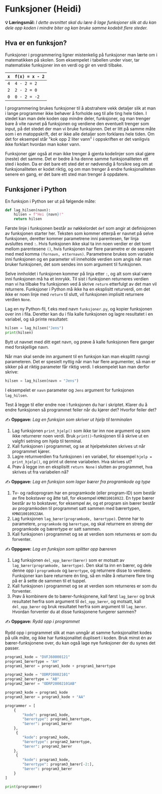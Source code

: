 Funksjoner (Heidi)
==========
**💡 Læringsmål:** _I dette avsnittet skal du lære å lage funksjoner slik at du kan dele opp koden i mindre biter og kan bruke samme kodebit flere steder._

## Hva er en funksjon?

Funksjoner i programmering ligner mistenkelig på funksjoner man lærte om i matematikken på skolen. Som eksempelet i tabellen under viser, tar matematiske funksjoner inn en verdi og gir en verdi tilbake. 

| `x`     | `f(x) = x - 2` |
| ------- | -------------- |
| `4`     | `4 - 2 = 2`    |
| `2`     | `2 - 2 = 0`    |
| `0`     | `0 - 2 = -2`   |

I programmering brukes funksjoner til å abstrahere vekk detaljer slik at man i lange programmer ikke behøver å forholde seg til alle ting hele tiden. I stedet kan man dele koden opp mindre deler, funksjoner, og man trenger bare å  vite navnet på funksjonen og verdiene den eventuelt trenger som input, på det stedet der man vi bruke funksjonen. Det er litt på samme måte som i en matoppskrift, det er ikke alle detaljer som forklares hele tiden. Om det for eksempel står "kok opp 2 liter vann" i oppskriften er det vanligvis ikke forklart hvordan man koker vann.

Funksjoner gjør også at man ikke trenger å gjenta kodelinjer som skal gjøre (neste) det samme. Det er bedre å ha denne samme funksjonaliteten ett sted i koden. Da er det bare ett sted det er nødvendig å forsikre seg om at funksjonaliteten er kodet riktig, og om man trenger å endre funksjonaliteten senere en gang, er det bare ett sted man trenger å oppdatere.

## Funksjoner i Python

En funksjon i Python ser ut på følgende måte:

```python
def lag_hilsen(navn):
    hilsen = f"Hei {navn}!"
    return hilsen
```
Første linje i funksjonen består av nøkkelordet `def` som angir at definisjonen av funksjonen starter her. Teksten som kommer etterpå er navnet på selve funksjonen, deretter kommer parametrene inni parentesen, før linja avsluttes med `:`. Hvis funksjonen ikke skal ta inn noen verdier er det tomt mellom parentesene `()`, hvis funksjonen har flere parametre er de separert med med komma `(fornavn, etternavn)`. Parametrene brukes som variable inni funksjonen og en parameter vil inneholde verdien som angis når man bruker funksjonen, det som sendes inn som argument til funksjonen.

Selve innholdet i funksjonen kommer på linja etter `:`, og alt som skal være inni funksjonen må ha et innrykk. Til sist i funksjonen returneres verdien man vi ha tilbake fra funksjonen ved å skrive `return` etterfulgt av det man vil returnere. Funksjoner i Python må ikke ha en eksplisitt returverdi, om det ikke er noen linje med `return` til slutt, vil funksjonen implisitt returnere verdien `None`.

Lag en ny Python-fil, f.eks med navn `funksjoner.py`, og kopier funksjonen over inn i fila. Deretter kan du i fila kalle funksjonen og lagre resultatet i en variabel, og så printe resultatet:

```python
hilsen = lag_hilsen("Jens")
print(hilsen)
```

Bytt ut navnet med ditt eget navn, og prøve å kalle funksjonen flere ganger med forskjellige navn. 

Når man skal sende inn argument til en funksjon kan man eksplitt navngi parameteren. Det er spesielt nyttig når man har flere argumenter, så man er sikker på at riktig parameter får riktig verdi. I eksempelet kan man derfor skrive:

```python
hilsen = lag_hilsen(navn = "Jens")
```

I eksempelet er  `navn` parameter og `Jens` argument for funksjonen `lag_hilsen`.

Test å legge til eller endre noe i funksjonen du har i skriptet. Klarer du å endre funksjonen så programmet feiler når du kjører det? Hvorfor feiler det?

✍️ **Oppgave:** _Lag en funksjon som skriver ut hjelp til terminalen_

1. Lag funksjonen `print_hjelp()` som ikke tar inn noe argument og som ikke returnerer noen verdi. Bruk `print()`-funksjonen til å skrive ut en valgfri setning om hjelp til terminal.
2. Kall funksjonen i programmet, og se at hjelpeteksten skrives ut når programmet kjører.
3. Lagre returnverdien fra funksjonen i en variabel, for eksempel `hjelp = print_hjelp()`, og print ut denne variabelen. Hva skrives ut?
4. Prøv å legge inn en eksplisitt `return None` i slutten av programmet, hva skrives ut fra variabelen nå?

✍️ **Oppgave:** _Lag en funksjon som lager bærer fra programkode og type_

1. Tv- og radioprogram har en programkode (eller program-ID) som består av fire bokstaver og åtte tall, for eksempel `KMNO10010922`. En type bærer består av to bokstaver, for eksempel `AH`, og et program sin bærer består av programkoden til programmet satt sammen med bærertypen, `KMNO10010922AH`.
2. Lag funksjonen `lag_bærer(programkode, bærertype)`. Denne har to parametere, `programkode` og `bærertype`, og skal returnere en streng der programkode og bærertype er satt sammen.
3. Kall funksjonen i programmet og se at verdien som returneres er som du forventer.

✍️ **Oppgave:** _Lag en funksjon som splitter opp bæreren_

1. Lag funksjonen  `del_opp_bærer(bærer)` som er motsatt av `lag_bærer(programkode, bærertype)`. Den skal ta inn en bærer, og dele denne opp i `programkode` og `bærertype`, og returnere disse to verdiene. Funksjoner kan bare returnere én ting, så en måte å returnere flere ting på er å sette de sammen til et tuppel.
2. Kall funksjonen i programmet og se at verdien som returneres er som du forventer.
3. Prøv å kombinere de to bærer-funksjonene, kall først `lag_bærer` og  bruk resultatet herfra som argument til `del_opp_bærer`, og motsatt, kall `del_opp_bærer` og  bruk resultatet herfra som argument til `lag_bærer`. Hvordan forventer du at disse funksjonene fungerer sammen?

✍️ **Oppgave:** _Rydd opp i programmet_

Rydd opp i programmet slik at man unngår at samme funksjonalitet kodes på ulik måte, og ikke har funksjonalitet duplisert i koden. Bruk minst én av bærer-funksjonene over, du kan også lage nye funksjoner der du synes det passer.

```python
program1_kode = "DVFJ60000121"
program1_bærertype = "AH"
program1_bærer = program1_kode + program1_bærertype

program2_kode = "ODRP20002101"
program2_bærertype = "AB"
program2_bærer = "ODRP20002101AB"

program3_kode = program1_kode
program3_bærer = program3_kode + "AA"

programmer = [
    {
        "kode": program1_kode,
        "bærertype": program1_bærertype,
        "bærer": program1_bærer
    },
     {
        "kode": program2_kode,
        "bærertype": program2_bærertype,
        "bærer": program2_bærer
    },
     {
        "kode": program3_kode,
        "bærertype": program3_bærer[-2:],
        "bærer": program3_bærer
    }
]

print(programmer)
```
